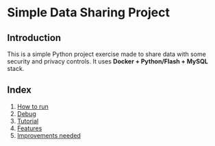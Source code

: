 # Simple Data Sharing Project
## Introduction
This is a simple Python project exercise made to share data with some security and privacy controls.
It uses **Docker + Python/Flash + MySQL** stack.

## Index
1. [How to run](docs/01%20-%20HOW%20TO%20RUN.md)
2. [Debug](docs/02%20-%20DEBUG.md)
3. [Tutorial](docs/03%20-%20TUTORIAL.md)
4. [Features](docs/04%20-%20FEATURES.md)
5. [Improvements needed](docs/05%20-%20IMPROVEMENTS%20NEEDED.MD)